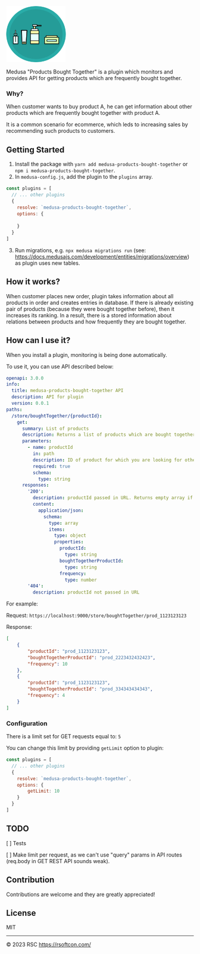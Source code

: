 <img src='https://raw.githubusercontent.com/RSC-Labs/medusa-products-bought-together/main/docs/icon_1280.png' width='160' height='150' alt='Medusa products bought together icon'>

Medusa "Products Bought Together" is a plugin which monitors and provides API for getting products which are frequently bought together.

### Why?

When customer wants to buy product A, he can get information about other products which are frequently bought together with product A.

It is a common scenario for ecommerce, which leds to increasing sales by recommending such products to customers.

## Getting Started

1. Install the package with `yarn add medusa-products-bought-together` or `npm i medusa-products-bought-together`.
2. In `medusa-config.js`, add the plugin to the `plugins` array.

```js
const plugins = [
  // ... other plugins
  {
    resolve: `medusa-products-bought-together`,
    options: {
      
    }
  }
]
```
3. Run migrations, e.g. `npx medusa migrations run` (see: https://docs.medusajs.com/development/entities/migrations/overview) as plugin uses new tables.

## How it works?

When customer places new order, plugin takes information about all products in order and creates entries in database. If there is already existing pair of products (because they were bought together before), then it increases its ranking. In a result, there is a stored information about relations between products and how frequently they are bought together.

## How can I use it?

When you install a plugin, monitoring is being done automatically.

To use it, you can use API described below:

```yaml
openapi: 3.0.0
info:
  title: medusa-products-bought-together API
  description: API for plugin
  version: 0.0.1
paths:
  /store/boughtTogether/{productId}:
    get:
      summary: List of products
      description: Returns a list of products which are bought together with {productId}
      parameters:
        - name: productId
          in: path
          description: ID of product for which you are looking for other products
          required: true
          schema:
            type: string
      responses:
        '200':
          description: productId passed in URL. Returns empty array if cannot be found in database.
          content:
            application/json:
              schema: 
                type: array
                items:
                  type: object
                  properties:
                    productId:
                      type: string
                    boughtTogetherProductId:
                      type: string
                    frequency:
                      type: number
        '404':
          description: productId not passed in URL
```

For example:

Request:
```https://localhost:9000/store/boughtTogether/prod_1123123123```

Response:
```json
[
    {
        "productId": "prod_1123123123",
        "boughtTogetherProductId": "prod_2223432432423",
        "frequency": 10
    },
    {
        "productId": "prod_1123123123",
        "boughtTogetherProductId": "prod_334343434343",
        "frequency": 4
    }
]
```
### Configuration

There is a limit set for GET requests equal to: `5`

You can change this limit by providing `getLimit` option to plugin:

```js
const plugins = [
  // ... other plugins
  {
    resolve: `medusa-products-bought-together`,
    options: {
        getLimit: 10
    }
  }
]
```

## TODO

[ ] Tests

[ ] Make limit per request, as we can't use "query" params in API routes (req.body in GET REST API sounds weak).

## Contribution

Contributions are welcome and they are greatly appreciated!

## License

MIT

---

© 2023 RSC https://rsoftcon.com/